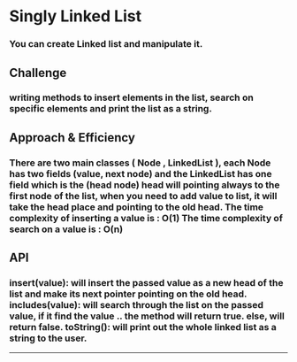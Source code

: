 # Singly Linked List
### You can create Linked list and manipulate it.
## Challenge
### writing methods to insert elements in the list, search on specific elements and print the list as a string.

## Approach & Efficiency
### There are two main classes ( Node , LinkedList ), each Node has two fields (value, next node) and the LinkedList has one field which is the (head node) head will pointing always to the first node of the list, when you need to add value to list, it will take the head place and pointing to the old head. The time complexity of inserting a value is : O(1) The time complexity of search on a value is : O(n)
## API
### insert(value): will insert the passed value as a new head of the list and make its next pointer pointing on the old head. includes(value): will search through the list on the passed value, if it find the value .. the method will return true. else, will return false. toString(): will print out the whole linked list as a string to the user.

---